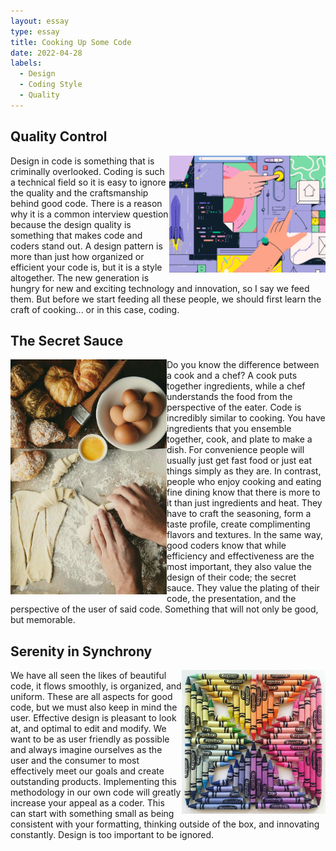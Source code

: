```yaml
---
layout: essay
type: essay
title: Cooking Up Some Code
date: 2022-04-28
labels:
  - Design
  - Coding Style
  - Quality
---
```

<h2>Quality Control</h2>

<img src="../images/design.jpg" width="250px" align="right"/>

<p>
 Design in code is something that is criminally overlooked. Coding is such a technical field so it is easy to ignore the quality and the craftsmanship behind good code. There is a reason why it is a common interview question because the design quality is something that makes code and coders stand out. A design pattern is more than just how organized or efficient your code is, but it is a style altogether. The new generation is hungry for new and exciting technology and innovation, so I say we feed them. But before we start feeding all these people, we should first learn the craft of cooking... or in this case, coding.
</p>

<h2>The Secret Sauce</h2>

<img src="../images/cooking.jpg" width="250px" align="left"/>

<p>
	Do you know the difference between a cook and a chef? A cook puts together ingredients, while a chef understands the food from the perspective of the eater. Code is incredibly similar to cooking. You have ingredients that you ensemble together, cook, and plate to make a dish. For convenience people will usually just get fast food or just eat things simply as they are. In contrast, people who enjoy cooking and eating fine dining know that there is more to it than just ingredients and heat. They have to craft the seasoning, form a taste profile, create complimenting flavors and textures. In the same way, good coders know that while efficiency and effectiveness are the most important, they also value the design of their code; the secret sauce. They value the plating of their code, the presentation, and the perspective of the user of said code. Something that will not only be good, but memorable.
</p>

<h2>Serenity in Synchrony</h2>
<img src="../images/crayons.jpg" width="230px" align="right"/>
<p>
    We have all seen the likes of beautiful code, it flows smoothly, is organized, and uniform. These are all aspects for good code, but we must also keep in mind the user. Effective design is pleasant to look at, and optimal to edit and modify. We want to be as user friendly as possible and always imagine ourselves as the user and the consumer to most effectively meet our goals and create outstanding products. Implementing this methodology in our own code will greatly increase your appeal as a coder. This can start with something small as being consistent with your formatting, thinking outside of the box, and innovating constantly. Design is too important to be ignored.
</p>

